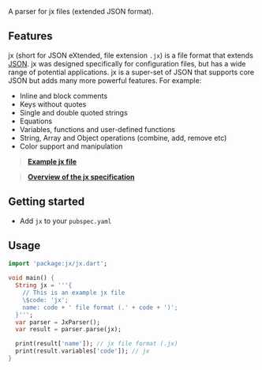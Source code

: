 A parser for jx files (extended JSON format).

## Features

jx (short for JSON eXtended, file extension `.jx`) is a file format that extends [JSON](https://www.json.org/json-en.html). jx was designed specifically for configuration files, but has a wide range of potential applications. jx is a super-set of JSON that supports core JSON but adds many more powerful features. For example:
- Inline and block comments
- Keys without quotes
- Single and double quoted strings
- Equations
- Variables, functions and user-defined functions
- String, Array and Object operations (combine, add, remove etc)
- Color support and manipulation

> **[Example jx file](https://github.com/jx-parser/jx/blob/master/examples/example.jx)**

> **[Overview of the jx specification](https://github.com/jx-parser/jx#readme)**

## Getting started

- Add `jx` to your `pubspec.yaml`

## Usage

```dart
import 'package:jx/jx.dart';

void main() {
  String jx = '''{
    // This is an example jx file
    \$code: 'jx';
    name: code + ' file format (.' + code + ')';
  }''';
  var parser = JxParser();
  var result = parser.parse(jx);

  print(result['name']); // jx file format (.jx)
  print(result.variables['code']); // jx
}
```
